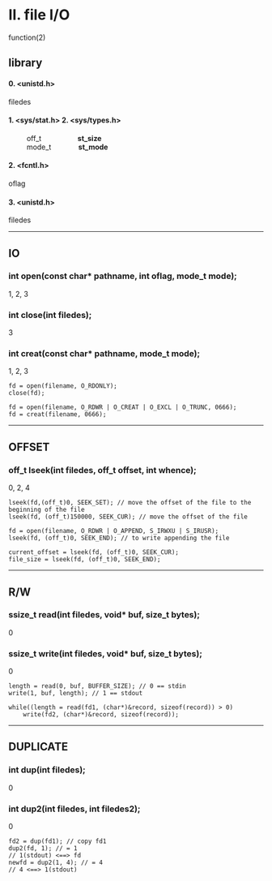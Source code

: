 # Ⅱ. file I/O

function(2)

## library

#### 0. <unistd.h>

filedes

#### 1. <sys/stat.h> 2. <sys/types.h>

&emsp; &emsp; off_t&emsp; &emsp; &emsp; &emsp; <b>st_size</b><br/>
&emsp; &emsp; mode_t&emsp; &emsp; &emsp; <b>st_mode</b><br/>

#### 2. <fcntl.h>

oflag

#### 3. <unistd.h>

filedes

<hr/>

## IO

### int open(const char* pathname, int oflag, mode_t mode); 

1, 2, 3

### int close(int filedes); 

3

### int creat(const char* pathname, mode_t mode); 

1, 2, 3

``` 
fd = open(filename, O_RDONLY);
close(fd);
``` 
``` 
fd = open(filename, O_RDWR | O_CREAT | O_EXCL | O_TRUNC, 0666);
fd = creat(filename, 0666);
``` 

<hr/>

## OFFSET

### off_t lseek(int filedes, off_t offset, int whence);

0, 2, 4

``` 
lseek(fd,(off_t)0, SEEK_SET); // move the offset of the file to the beginning of the file
lseek(fd, (off_t)150000, SEEK_CUR); // move the offset of the file 
```

``` 
fd = open(filename, O_RDWR | O_APPEND, S_IRWXU | S_IRUSR);
lseek(fd, (off_t)0, SEEK_END); // to write appending the file
```

``` 
current_offset = lseek(fd, (off_t)0, SEEK_CUR);
file_size = lseek(fd, (off_t)0, SEEK_END);
```

<hr/>

## R/W

### ssize_t read(int filedes, void* buf, size_t bytes); 

0

### ssize_t write(int filedes, void* buf, size_t bytes); 

0

``` 
length = read(0, buf, BUFFER_SIZE); // 0 == stdin
write(1, buf, length); // 1 == stdout
```

``` 
while((length = read(fd1, (char*)&record, sizeof(record)) > 0)
    write(fd2, (char*)&record, sizeof(record));
```

<hr/>

## DUPLICATE 

### int dup(int filedes); 

0

### int dup2(int filedes, int filedes2); 

0

``` 
fd2 = dup(fd1); // copy fd1
dup2(fd, 1); // = 1 
// 1(stdout) <==> fd
newfd = dup2(1, 4); // = 4 
// 4 <==> 1(stdout)
```
